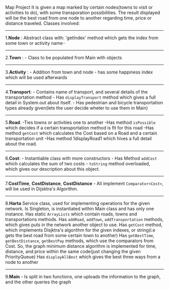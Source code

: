 Map Project
It is given a map marked by certain nodes(towns to visit or activities to do), with some transporation possibilities.
The result displayed will be the best road from one node to another regarding time, price or distance traveled.
Classes involved:

---

1.**Node** : Abstract class with: 
 'getIndex' method which gets the index from some town or activity name⋅⋅

---

2.**Town** : 
    - Class to be populated from Main with objects

---

3.**Activity** : 
    - Addition from town and node - has some happiness index which will be used afterwards

---

4.**Transport**:
    - Contains name of transport, and several details of the transportation method
    - Has `displayTransport` method which gives a full detail in System.out about itself.
    - Has pedestrian and bicycle transportation types already given(lets the user decide wheter to use them in Main)

---

5.**Road**:
    -Ties towns or activities one to another
    -Has method `isPossible` which decides if a certain transportation method is fit for this road
    -Has method `getCost` which calculates the Cost based on a Road and a certain transportation unit
    -Has method 1displayRoad1 which hives a full detail about the road.

---

6.**Cost**:
    - Instantiable class with more constructors
    - Has Method `addCost` which calculates the sum of two costs
    - `toString` method overloaded, which gives our description about this object.

---

7.**CostTime**, **CostDistance**, **CostDistance**
    - All implement `Comparator<Cost>`, will be used in Dijsktra's Algorithm.

---

8.**Harta** 
    Service class, used for implementing operations for the given network.
    Is Singleton, is instantiated within Main class and has only one instance.
    Has static `ArrayLists` which contain roads, towns and transportations methods.
    Has `addRoad`, `addTown`, `addTransportation` methods, which gives puts in the network another object to use.
    Has `getCost` method, which implements Disjktra's algorithm for the given indexes, or string(i.e gets the best road from some certain town to another)
    Has `getBestTime`, `getBestDistance`, `getBestPay` methods, which use the comparators from Cost.
    So, the graph minimum distance algorithm is implemented for time, distance, and price within the same code(just changing the given PriorityQueue)
    Has `displayAllBest` which gives the best three ways from a node to another

---


9.**Main**
    - Is split in two functions, one uploads the information to the graph, and the other queries the graph
    
